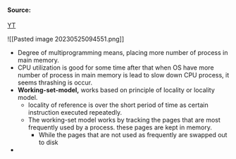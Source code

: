 #### Source:
[YT](https://www.youtube.com/watch?v=v0QVLJFTAFs&list=PLXj4XH7LcRfDrdQuJTHIPmKMpa7eYVaPm&index=69)

![[Pasted image 20230525094551.png]]

* Degree of multiprogramming means, placing more number of process in main memory.
* CPU utilization is good for some time after that when OS have more number of process in main memory is lead to slow down CPU process, it seems thrashing is occur.
* **Working-set-model,** works based on principle of locality or locality model.
	* locality of reference is over the short period of time as certain instruction executed repeatedly.
	* The working-set model works by tracking the pages that are most frequently used by a process. these pages are kept in memory.
		* While the pages that are not used as frequently are swapped out to disk
* 